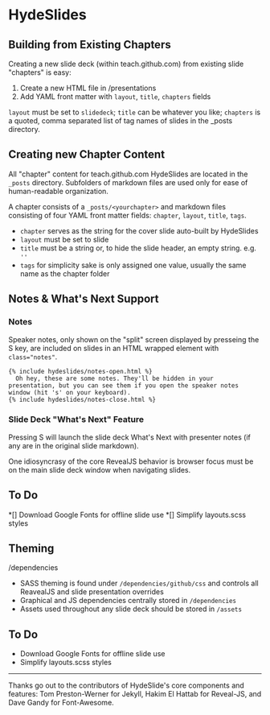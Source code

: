 # HydeSlides

## Building from Existing Chapters

Creating a new slide deck (within teach.github.com) from existing slide "chapters" is easy:

1. Create a new HTML file in /presentations
2. Add YAML front matter with `layout`, `title`, `chapters` fields

`layout` must be set to `slidedeck`; `title` can be whatever you like; `chapters` is a quoted, comma separated list of tag names of slides in the _posts directory.

## Creating new Chapter Content

All "chapter" content for teach.github.com HydeSlides are located in the `_posts` directory. Subfolders of markdown files are used only for ease of human-readable organization.

A chapter consists of a `_posts/<yourchapter>` and markdown files consisting of four YAML front matter fields: `chapter`, `layout`, `title`, `tags`.

* `chapter` serves as the string for the cover slide auto-built by HydeSlides
* `layout` must be set to slide
* `title` must be a string or, to hide the slide header, an empty string. e.g. `''`
* `tags` for simplicity sake is only assigned one value, usually the same name as the chapter folder

## Notes & What's Next Support

### Notes

Speaker notes, only shown on the "split" screen displayed by presseing the S key, are included on slides in an HTML wrapped element with `class="notes"`.

	{% include hydeslides/notes-open.html %}
	  Oh hey, these are some notes. They'll be hidden in your presentation, but you can see them if you open the speaker notes window (hit 's' on your keyboard).
	{% include hydeslides/notes-close.html %}

### Slide Deck "What's Next" Feature

Pressing S will launch the slide deck What's Next with presenter notes (if any are in the original slide markdown).

One idiosyncrasy of the core RevealJS behavior is browser focus must be on the main slide deck window when navigating slides.

	
## To Do
*[] Download Google Fonts for offline slide use
*[] Simplify layouts.scss styles

## Theming

/dependencies 
* SASS theming is found under `/dependencies/github/css` and controls all ReavealJS and slide presentation overrides
* Graphical and JS dependencies centrally stored in `/dependencies`
* Assets used throughout any slide deck should be stored in `/assets`

## To Do
* Download Google Fonts for offline slide use
* Simplify layouts.scss styles

---
Thanks go out to the contributors of HydeSlide's core components and features: Tom Preston-Werner for Jekyll, Hakim El Hattab for Reveal-JS, and Dave Gandy for Font-Awesome.
